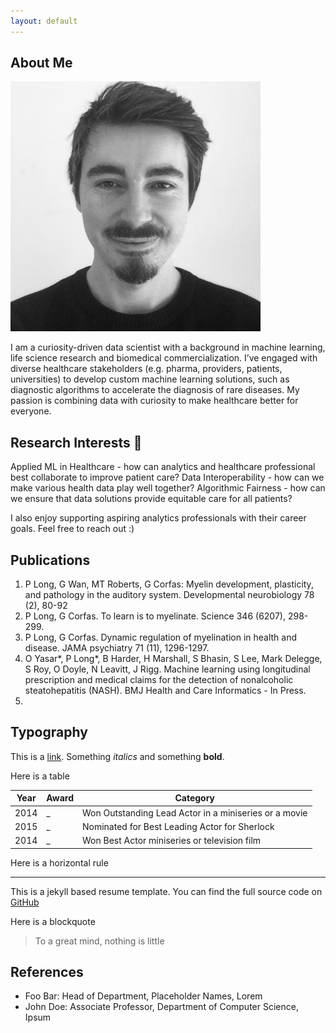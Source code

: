 ```yaml
---
layout: default
---
```


## About Me

<img class="profile-picture" src="photo.jpg">

I am a curiosity-driven data scientist with a background in machine learning, life science research and biomedical commercialization. I’ve engaged with diverse healthcare stakeholders (e.g. pharma, providers, patients, universities) to develop custom machine learning solutions, such as diagnostic algorithms to accelerate the diagnosis of rare diseases. My passion is combining data with curiosity to make healthcare better for everyone. 


## Research Interests 🌱

Applied ML in Healthcare - how can analytics and healthcare professional best collaborate to improve patient care?
Data Interoperability - how can we make various health data play well together?
Algorithmic Fairness - how can we ensure that data solutions provide equitable care for all patients?

I also enjoy supporting aspiring analytics professionals with their career goals. Feel free to reach out :)

## Publications

1. P Long, G Wan, MT Roberts, G Corfas: Myelin development, plasticity, and pathology in the auditory system. Developmental neurobiology 78 (2), 80-92
2. P Long, G Corfas. To learn is to myelinate. Science 346 (6207), 298-299.
3. P Long, G Corfas. Dynamic regulation of myelination in health and disease. JAMA psychiatry 71 (11), 1296-1297.
4. O Yasar*, P Long*, B Harder, H Marshall, S Bhasin, S Lee, Mark Delegge, S Roy, O Doyle, N Leavitt, J Rigg. Machine learning using longitudinal prescription and medical claims for the detection of nonalcoholic steatohepatitis (NASH). BMJ Health and Care Informatics - In Press.
5. 

## Typography

This is a [link](http://google.com). Something *italics* and something **bold**.

Here is a table

Year | Award | Category
-----|-------|--------
2014 | _  | Won Outstanding Lead Actor in a miniseries or a movie
2015 | _ | Nominated for Best Leading Actor for Sherlock
2014 | _ | Won Best Actor miniseries or television film

Here is a horizontal rule

---
This is a jekyll based resume template. You can find the full source code on [GitHub](https://github.com/bk2dcradle/researcher)

Here is a blockquote

> To a great mind, nothing is little

## References

* Foo Bar: Head of Department, Placeholder Names, Lorem
* John Doe: Associate Professor, Department of Computer Science, Ipsum
